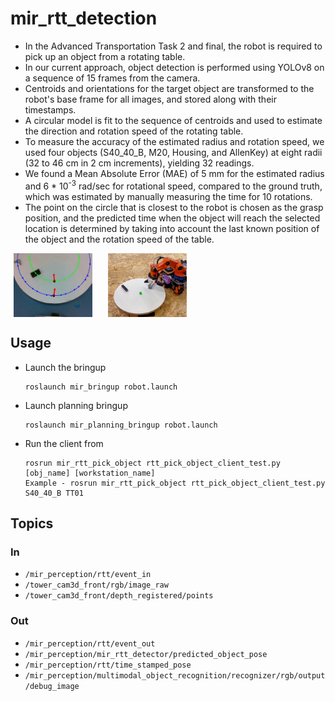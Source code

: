 # mir_rtt_detection


- In the Advanced Transportation Task 2 and final, the robot is required to pick up an object from a rotating table.
- In our current approach, object detection is performed using YOLOv8 on a sequence of 15 frames from the camera.
- Centroids and orientations for the target object are transformed to the robot's base frame for all images, and stored along with their timestamps.
- A circular model is fit to the sequence of centroids and used to estimate the direction and rotation speed of the rotating table.
- To measure the accuracy of the estimated radius and rotation speed, we used four objects (S40_40_B, M20, Housing, and AllenKey) at eight radii (32 to 46 cm in 2 cm increments), yielding 32 readings.
- We found a Mean Absolute Error (MAE) of 5 mm for the estimated radius and 6 * 10<sup>-3</sup> rad/sec for rotational speed, compared to the ground truth, which was estimated by manually measuring the time for 10 rotations.
- The point on the circle that is closest to the robot is chosen as the grasp position, and the predicted time when the object will reach the selected location is determined by taking into account the last known position of the object and the rotation speed of the table.


<div style="display:flex;">
    <img src="docs/rtt.jpg" alt="RTT circular model" style="width:25%; margin-left:1%;">
    <img src="docs/rtt_pick.jpg" alt="RTT grasp position" style="width:25%; margin-left:5%;">
</div>


## Usage

- Launch the bringup
  ```
  roslaunch mir_bringup robot.launch
  ```

- Launch planning bringup
  ```
  roslaunch mir_planning_bringup robot.launch
  ```

- Run the client from 
  ```
  rosrun mir_rtt_pick_object rtt_pick_object_client_test.py [obj_name] [workstation_name]
  Example - rosrun mir_rtt_pick_object rtt_pick_object_client_test.py S40_40_B TT01
  ```

## Topics

### In
- `/mir_perception/rtt/event_in`
- `/tower_cam3d_front/rgb/image_raw`
- `/tower_cam3d_front/depth_registered/points`

### Out
- `/mir_perception/rtt/event_out`
- `/mir_perception/mir_rtt_detector/predicted_object_pose`
- `/mir_perception/rtt/time_stamped_pose`
- `/mir_perception/multimodal_object_recognition/recognizer/rgb/output/debug_image`

